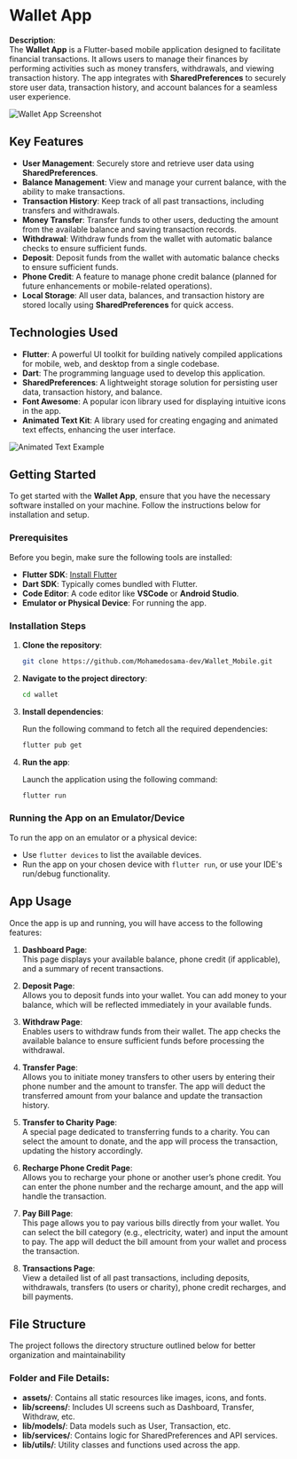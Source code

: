 # Wallet App

**Description**:  
The **Wallet App** is a Flutter-based mobile application designed to facilitate financial transactions. It allows users to manage their finances by performing activities such as money transfers, withdrawals, and viewing transaction history. The app integrates with **SharedPreferences** to securely store user data, transaction history, and account balances for a seamless user experience.

![Wallet App Screenshot](https://github.com/user-attachments/assets/2a8f2897-1a18-4481-8e24-080204cd36b0)

## Key Features

- **User Management**: Securely store and retrieve user data using **SharedPreferences**.
- **Balance Management**: View and manage your current balance, with the ability to make transactions.
- **Transaction History**: Keep track of all past transactions, including transfers and withdrawals.
- **Money Transfer**: Transfer funds to other users, deducting the amount from the available balance and saving transaction records.
- **Withdrawal**: Withdraw funds from the wallet with automatic balance checks to ensure sufficient funds.
- **Deposit**: Deposit funds from the wallet with automatic balance checks to ensure sufficient funds.
- **Phone Credit**: A feature to manage phone credit balance (planned for future enhancements or mobile-related operations).
- **Local Storage**: All user data, balances, and transaction history are stored locally using **SharedPreferences** for quick access.

## Technologies Used

- **Flutter**: A powerful UI toolkit for building natively compiled applications for mobile, web, and desktop from a single codebase.
- **Dart**: The programming language used to develop this application.
- **SharedPreferences**: A lightweight storage solution for persisting user data, transaction history, and balance.
- **Font Awesome**: A popular icon library used for displaying intuitive icons in the app.
- **Animated Text Kit**: A library used for creating engaging and animated text effects, enhancing the user interface.

![Animated Text Example](https://github.com/user-attachments/assets/dafb8d7e-dfba-4ea0-bfbc-bf6f457ce140)

## Getting Started

To get started with the **Wallet App**, ensure that you have the necessary software installed on your machine. Follow the instructions below for installation and setup.

### Prerequisites

Before you begin, make sure the following tools are installed:

- **Flutter SDK**: [Install Flutter](https://flutter.dev/docs/get-started/install)
- **Dart SDK**: Typically comes bundled with Flutter.
- **Code Editor**: A code editor like **VSCode** or **Android Studio**.
- **Emulator or Physical Device**: For running the app.

### Installation Steps

1. **Clone the repository**:

    ```bash
    git clone https://github.com/Mohamedosama-dev/Wallet_Mobile.git
    ```

2. **Navigate to the project directory**:

    ```bash
    cd wallet
    ```

3. **Install dependencies**:

    Run the following command to fetch all the required dependencies:

    ```bash
    flutter pub get
    ```

4. **Run the app**:

    Launch the application using the following command:

    ```bash
    flutter run
    ```

### Running the App on an Emulator/Device

To run the app on an emulator or a physical device:

- Use `flutter devices` to list the available devices.
- Run the app on your chosen device with `flutter run`, or use your IDE's run/debug functionality.

## App Usage

Once the app is up and running, you will have access to the following features:

1. **Dashboard Page**:  
   This page displays your available balance, phone credit (if applicable), and a summary of recent transactions.

2. **Deposit Page**:  
   Allows you to deposit funds into your wallet. You can add money to your balance, which will be reflected immediately in your available funds.

3. **Withdraw Page**:  
   Enables users to withdraw funds from their wallet. The app checks the available balance to ensure sufficient funds before processing the withdrawal.

4. **Transfer Page**:  
   Allows you to initiate money transfers to other users by entering their phone number and the amount to transfer. The app will deduct the transferred amount from your balance and update the transaction history.

5. **Transfer to Charity Page**:  
   A special page dedicated to transferring funds to a charity. You can select the amount to donate, and the app will process the transaction, updating the history accordingly.

6. **Recharge Phone Credit Page**:  
   Allows you to recharge your phone or another user’s phone credit. You can enter the phone number and the recharge amount, and the app will handle the transaction.

7. **Pay Bill Page**:  
   This page allows you to pay various bills directly from your wallet. You can select the bill category (e.g., electricity, water) and input the amount to pay. The app will deduct the bill amount from your wallet and process the transaction.

8. **Transactions Page**:  
   View a detailed list of all past transactions, including deposits, withdrawals, transfers (to users or charity), phone credit recharges, and bill payments.

## File Structure

The project follows the directory structure outlined below for better organization and maintainability

### Folder and File Details:

- **assets/**: Contains all static resources like images, icons, and fonts.
- **lib/screens/**: Includes UI screens such as Dashboard, Transfer, Withdraw, etc.
- **lib/models/**: Data models such as User, Transaction, etc.
- **lib/services/**: Contains logic for SharedPreferences and API services.
- **lib/utils/**: Utility classes and functions used across the app.



